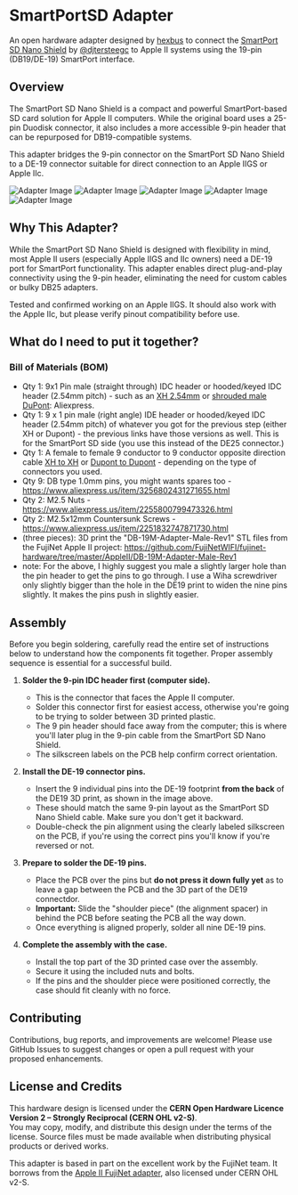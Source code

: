 # SmartPortSD Adapter

An open hardware adapter designed by [hexbus](https://github.com/hexbus) to connect the [SmartPort SD Nano Shield](https://github.com/djtersteegc/smartportsd/tree/main/smartportsd-nano-shield) by [@djtersteegc](https://github.com/djtersteegc) to Apple II systems using the 19-pin (DB19/DE-19) SmartPort interface.

## Overview

The SmartPort SD Nano Shield is a compact and powerful SmartPort-based SD card solution for Apple II computers. While the original board uses a 25-pin Duodisk connector, it also includes a more accessible 9-pin header that can be repurposed for DB19-compatible systems.

This adapter bridges the 9-pin connector on the SmartPort SD Nano Shield to a DE-19 connector suitable for direct connection to an Apple IIGS or Apple IIc.

![Adapter Image](https://github.com/hexbus/smartportSD-adapter/blob/main/db19%20to%209%20pin%20Smartport%20SD%20Adapter.png)
![Adapter Image](https://github.com/hexbus/smartportSD-adapter/blob/main/IMG_2669.jpg)
![Adapter Image](https://github.com/hexbus/smartportSD-adapter/blob/main/IMG_2670.jpg)
![Adapter Image](https://github.com/hexbus/smartportSD-adapter/blob/main/IMG_2671.jpg)
![Adapter Image](https://github.com/hexbus/smartportSD-adapter/blob/main/IMG_2672.jpg)

## Why This Adapter?

While the SmartPort SD Nano Shield is designed with flexibility in mind, most Apple II users (especially Apple IIGS and IIc owners) need a DE-19 port for SmartPort functionality. This adapter enables direct plug-and-play connectivity using the 9-pin header, eliminating the need for custom cables or bulky DB25 adapters.

Tested and confirmed working on an Apple IIGS. It should also work with the Apple IIc, but please verify pinout compatibility before use.

## What do I need to put it together?

### Bill of Materials (BOM)
- Qty 1: 9x1 Pin male (straight through) IDC header or hooded/keyed IDC header (2.54mm pitch) - such as an [XH 2.54mm](https://www.aliexpress.us/item/3256805407027838.html?spm=a2g0o.order_list.order_list_main.62.35a618021c0Zqn&gatewayAdapt=glo2usa) or [shrouded male DuPont](https://www.aliexpress.us/item/3256805243290163.html?spm=a2g0o.order_list.order_list_main.123.35a618021c0Zqn&gatewayAdapt=glo2usa): Aliexpress.
- Qty 1: 9 x 1 pin male (right angle) IDE header or hooded/keyed IDC header (2.54mm pitch) of whatever you got for the previous step (either XH or Dupont) - the previous links have those versions as well.  This is for the SmartPort SD side (you use this instead of the DE25 connector.)
- Qty 1: A female to female 9 conductor to 9 conductor opposite direction cable [XH to XH](https://www.aliexpress.us/item/2251832672911708.html?spm=a2g0o.order_list.order_list_main.183.35a618021c0Zqn&gatewayAdapt=glo2usa) or [Dupont to Dupont](https://www.aliexpress.us/item/2255800932917997.html?spm=a2g0o.order_list.order_list_main.108.35a618021c0Zqn&gatewayAdapt=glo2usa) - depending on the type of connectors you used.  
- Qty 9: DB type 1.0mm pins, you might wants spares too - https://www.aliexpress.us/item/3256802431271655.html
- Qty 2: M2.5 Nuts - https://www.aliexpress.us/item/2255800799473326.html
- Qty 2: M2.5x12mm Countersunk Screws - https://www.aliexpress.us/item/2251832747871730.html
- (three pieces): 3D print the "DB-19M-Adapter-Male-Rev1" STL files from the FujiNet Apple II project: https://github.com/FujiNetWIFI/fujinet-hardware/tree/master/AppleII/DB-19M-Adapter-Male-Rev1
- note: For the above, I highly suggest you male a slightly larger hole than the pin header to get the pins to go through.  I use a Wiha screwdriver only slightly bigger than the hole in the DE19 print to widen the nine pins slightly.  It makes the pins push in slightly easier.

## Assembly

Before you begin soldering, carefully read the entire set of instructions below to understand how the components fit together. Proper assembly sequence is essential for a successful build.

1. **Solder the 9-pin IDC header first (computer side).**  
   - This is the connector that faces the Apple II computer.  
   - Solder this connector first for easiest access, otherwise you're going to be trying to solder between 3D printed plastic.  
   - The 9 pin header should face away from the computer; this is where you'll later plug in the 9-pin cable from the SmartPort SD Nano Shield.  
   - The silkscreen labels on the PCB help confirm correct orientation.

2. **Install the DE-19 connector pins.**  
   - Insert the 9 individual pins into the DE-19 footprint **from the back** of the DE19 3D print, as shown in the image above.  
   - These should match the same 9-pin layout as the SmartPort SD Nano Shield cable.  Make sure you don't get it backward.
   - Double-check the pin alignment using the clearly labeled silkscreen on the PCB, if you're using the correct pins you'll know if you're reversed or not.

3. **Prepare to solder the DE-19 pins.**  
   - Place the PCB over the pins but **do not press it down fully yet** as to leave a gap between the PCB and the 3D part of the DE19 connectdor.
   - **Important:** Slide the "shoulder piece" (the alignment spacer) in behind the PCB before seating the PCB all the way down.  
   - Once everything is aligned properly, solder all nine DE-19 pins.

4. **Complete the assembly with the case.**  
   - Install the top part of the 3D printed case over the assembly.
   - Secure it using the included nuts and bolts.  
   - If the pins and the shoulder piece were positioned correctly, the case should fit cleanly with no force.

## Contributing

Contributions, bug reports, and improvements are welcome! Please use GitHub Issues to suggest changes or open a pull request with your proposed enhancements.

## License and Credits

This hardware design is licensed under the **CERN Open Hardware Licence Version 2 – Strongly Reciprocal (CERN OHL v2-S)**.  
You may copy, modify, and distribute this design under the terms of the license. Source files must be made available when distributing physical products or derived works.

This adapter is based in part on the excellent work by the FujiNet team. It borrows from the [Apple II FujiNet adapter](https://github.com/FujiNetWIFI/fujinet-hardware/tree/master/AppleII), also licensed under CERN OHL v2-S.
